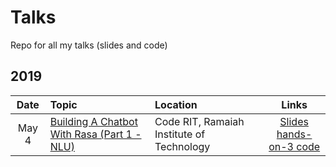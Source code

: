 # Talks

Repo for all my talks (slides and code)

## 2019

| Date | Topic | Location | Links |
| :--: | :---- | :------- | :---: |
|May 4|[Building A Chatbot With Rasa (Part 1 - NLU)](https://github.com/msamogh/talks/tree/master/building-a-chatbot-with-rasa-1)|Code RIT, Ramaiah Institute of Technology|[Slides](https://github.com/msamogh/talks/blob/master/building-a-chatbot-with-rasa-1/Building%20a%20chatbot%20with%20Rasa%20(Part%201%20-%20NLU).pdf) <br />[hands-on-3 code](https://github.com/msamogh/talks/blob/master/building-a-chatbot-with-rasa-1/hands-on-3.zip)|
